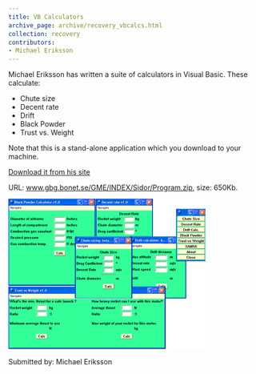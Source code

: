 ```yaml
---
title: VB Calculators
archive_page: archive/recovery_vbcalcs.html
collection: recovery
contributors:
- Michael Eriksson
---
```

Michael Eriksson has written a suite of calculators in Visual Basic. These calculate:

- Chute size
- Decent rate
- Drift
- Black Powder
- Trust vs. Weight

Note that this is a stand-alone application which you download to your machine.

[Download it from his site](http://www.gbg.bonet.se/GME/Sidor/Program.zip)

URL: www.gbg.bonet.se/GME/INDEX/Sidor/Program.zip, size: 650Kb.

[![](/images/vbcalcs_windows.gif)](http://www.gbg.bonet.se/GME/Sidor/Tools.html)

Submitted by: Michael Eriksson

